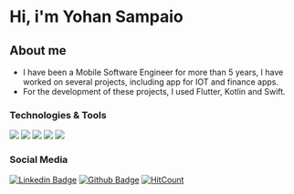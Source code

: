 <h1>Hi, i'm Yohan Sampaio </h1>

<h2><b>About me</b></h2>

- I have been a Mobile Software Engineer for more than 5 years, I have worked on several projects, including app for IOT and finance apps.
- For the development of these projects, I used Flutter, Kotlin and Swift.


### Technologies & Tools
[](https://img.shields.io/badge/Code-Flutter-informational?style=flat&logo=flutter&logoColor=white&color=9400D3)
![](https://img.shields.io/badge/Code-Swift-informational?style=flat&logo=swift&logoColor=white&color=9400D3)
![](https://img.shields.io/badge/Code-Java-informational?style=flat&logo=java&logoColor=white&color=9400D3)
![](https://img.shields.io/badge/Code-Kotlin-informational?style=flat&logo=kotlin&logoColor=white&color=9400D3)
![](https://img.shields.io/badge/Realm-Database-informational?style=flat&logo=realm&logoColor=white&color=9400D3)
![](https://img.shields.io/badge/Code-Firebase-informational?style=flat&logo=firebase&logoColor=white&color=9400D3)


### Social Media
[![Linkedin Badge](https://img.shields.io/badge/-LinkedIn-blue?style=flat-square&logo=Linkedin&logoColor=white&link=https://www.linkedin.com/in/yohansampaio/)](https://www.linkedin.com/in/yohansampaio/) 
[![Github Badge](https://img.shields.io/badge/-Github-000?style=flat-square&logo=Github&logoColor=white&link=https://github.com/deividwillyan)](https://github.com/yohantsn) 
[![HitCount](http://hits.dwyl.com/yohantsn/https://githubcom/yohantsn/yohantsn/.svg)](http://hits.dwyl.com/yohantsn/https://githubcom/yohantsn/yohantsn/)

<!---
yohantsn/yohantsn is a ✨ special ✨ repository because its `README.md` (this file) appears on your GitHub profile.
You can click the Preview link to take a look at your changes.

--->
